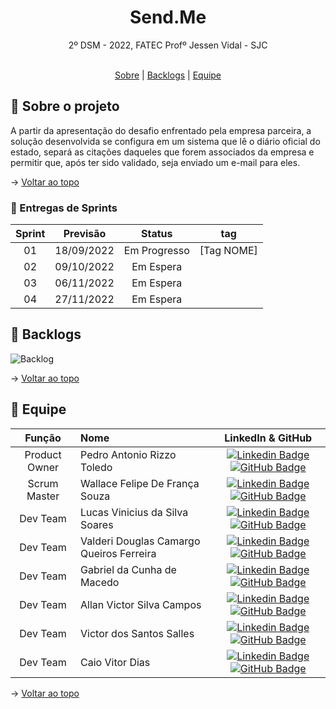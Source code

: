 <div align="center">
<h1>
Send.Me
</h1>
2º DSM - 2022, FATEC Profº Jessen Vidal - SJC
</div>
<br id="topo">
<p align="center">
    <a href="#sobre">Sobre</a>  |  
    <a href="#backlog">Backlogs</a>  |
    <a href="#equipe">Equipe</a>
</p>

<span id="sobre">

## :bookmark_tabs: Sobre o projeto
A partir da apresentação do desafio enfrentado pela empresa parceira, a solução desenvolvida se configura em um sistema que lê o diário oficial do estado, separá as citações daqueles que forem associados da empresa e permitir que, após ter sido validado, seja enviado um e-mail para eles.

→ [Voltar ao topo](#topo)

<span id="backlog">

### 🏁 Entregas de Sprints

| Sprint | Previsão | Status | tag |
|:--:|:----------:|:------------:|:----------:|
| 01 | 18/09/2022 | Em Progresso | [Tag NOME] |
| 02 | 09/10/2022 | Em Espera |  |
| 03 | 06/11/2022 | Em Espera |  |
| 04 | 27/11/2022 | Em Espera |  |

## :dart: Backlogs
![Backlog](https://user-images.githubusercontent.com/101061910/190674578-5e05103e-5a60-496f-ad94-3c2a995d4a08.jpg)
<div align="center">

</div>

→ [Voltar ao topo](#topo)

<span id="equipe">

## :busts_in_silhouette: Equipe

|    Função     | Nome                                  |                                                                                                                                                      LinkedIn & GitHub                                                                                                                                                      |
| :-----------: | :------------------------------------ | :-------------------------------------------------------------------------------------------------------------------------------------------------------------------------------------------------------------------------------------------------------------------------------------------------------------------------: |
| Product Owner | Pedro Antonio Rizzo Toledo           |  [![Linkedin Badge](https://img.shields.io/badge/Linkedin-blue?style=flat-square&logo=Linkedin&logoColor=white)](https://www.linkedin.com/in/pedro-antonio-rizzo-toledo-71b465232/) [![GitHub Badge](https://img.shields.io/badge/GitHub-111217?style=flat-square&logo=github&logoColor=white)](https://github.com/Pedro-Toledo)              |
| Scrum Master  | Wallace Felipe De França Souza       |  [![Linkedin Badge](https://img.shields.io/badge/Linkedin-blue?style=flat-square&logo=Linkedin&logoColor=white)](https://www.linkedin.com/in/wallacefelipe21/) [![GitHub Badge](https://img.shields.io/badge/GitHub-111217?style=flat-square&logo=github&logoColor=white)](https://github.com/wallacefelipe21)              |
|   Dev Team    | Lucas Vinicius da Silva Soares        |  [![Linkedin Badge](https://img.shields.io/badge/Linkedin-blue?style=flat-square&logo=Linkedin&logoColor=white)](https://www.linkedin.com/in/lucasviniciussoares/) [![GitHub Badge](https://img.shields.io/badge/GitHub-111217?style=flat-square&logo=github&logoColor=white)](https://github.com/LucasVinicius32)          |
|   Dev Team    | Valderi Douglas Camargo Queiros Ferreira |  [![Linkedin Badge](https://img.shields.io/badge/Linkedin-blue?style=flat-square&logo=Linkedin&logoColor=white)](https://www.linkedin.com/in/valderidouglas/) [![GitHub Badge](https://img.shields.io/badge/GitHub-111217?style=flat-square&logo=github&logoColor=white)](https://github.com/ValderiDouglas)             |
|   Dev Team    | Gabriel da Cunha de Macedo |  [![Linkedin Badge](https://img.shields.io/badge/Linkedin-blue?style=flat-square&logo=Linkedin&logoColor=white)](https://www.linkedin.com/in/gabriel-da-cunha-de-macedo-199890250/) [![GitHub Badge](https://img.shields.io/badge/GitHub-111217?style=flat-square&logo=github&logoColor=white)](https://github.com/Tuuca)             |
|   Dev Team    | Allan Victor Silva Campos |  [![Linkedin Badge](https://img.shields.io/badge/Linkedin-blue?style=flat-square&logo=Linkedin&logoColor=white)](https://www.linkedin.com/in/valderidouglas/) [![GitHub Badge](https://img.shields.io/badge/GitHub-111217?style=flat-square&logo=github&logoColor=white)](https://github.com/AlnVic)             |
|   Dev Team    | Victor dos Santos Salles |  [![Linkedin Badge](https://img.shields.io/badge/Linkedin-blue?style=flat-square&logo=Linkedin&logoColor=white)](https://www.linkedin.com/in/valderidouglas/) [![GitHub Badge](https://img.shields.io/badge/GitHub-111217?style=flat-square&logo=github&logoColor=white)](https://github.com/VictorSantos18)             |
|   Dev Team    | Caio Vitor Dias |  [![Linkedin Badge](https://img.shields.io/badge/Linkedin-blue?style=flat-square&logo=Linkedin&logoColor=white)](https://www.linkedin.com/in/valderidouglas/) [![GitHub Badge](https://img.shields.io/badge/GitHub-111217?style=flat-square&logo=github&logoColor=white)](https://github.com/caiovitordias1)             |

→ [Voltar ao topo](#topo)
